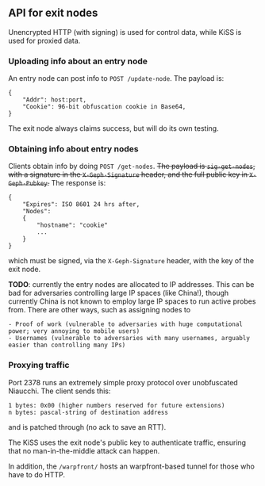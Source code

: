 ## API for exit nodes

Unencrypted HTTP (with signing) is used for control data, while KiSS is used for proxied data.

### Uploading info about an entry node

An entry node can post info to `POST /update-node`. The payload is:

    {
        "Addr": host:port,
        "Cookie": 96-bit obfuscation cookie in Base64,
    }

The exit node always claims success, but will do its own testing.

### Obtaining info about entry nodes

Clients obtain info by doing `POST /get-nodes`. ~~The payload is `sig-get-nodes`, with a signature in the `X-Geph-Signature` header, and the full public key in `X-Geph-Pubkey`.~~ The response is:

    {
        "Expires": ISO 8601 24 hrs after,
        "Nodes":
        {
            "hostname": "cookie"
            ...
        }
    }

which must be signed, via the `X-Geph-Signature` header, with the key of the exit node.

**TODO**: currently the entry nodes are allocated to IP addresses. This can be bad for adversaries controlling large IP spaces (like China!), though currently China is not known to employ large IP spaces to run active probes from. There are other ways, such as assigning nodes to

    - Proof of work (vulnerable to adversaries with huge computational power; very annoying to mobile users)
    - Usernames (vulnerable to adversaries with many usernames, arguably easier than controlling many IPs)

### Proxying traffic

Port 2378 runs an extremely simple proxy protocol over unobfuscated Niaucchi. The client sends this:

    1 bytes: 0x00 (higher numbers reserved for future extensions)
    n bytes: pascal-string of destination address

and is patched through (no ack to save an RTT).

The KiSS uses the exit node's public key to authenticate traffic, ensuring that no man-in-the-middle attack can happen.

In addition, the `/warpfront/` hosts an warpfront-based tunnel for those who have to do HTTP.
